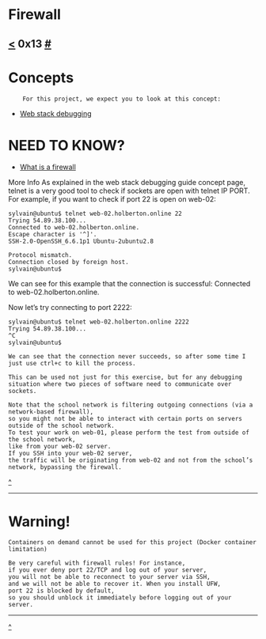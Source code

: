# Firewall
[<](https://github.com/TheeKingZa/alx-system_engineering-devops/tree/master/0x12-web_stack_debugging_2/README.md) 0x13 [#](https://github.com/TheeKingZa/Portfolio)
---

# Concepts
        For this project, we expect you to look at this concept:

* [Web stack debugging](https://github.com/TheeKingZa/alx-system_engineering-devops/tree/master/0x0D-web_stack_debugging_0/README.md)


# NEED TO KNOW?
* [What is a firewall](https://en.wikipedia.org/wiki/Firewall_%28computing%29)

More Info
As explained in the web stack debugging guide concept page, telnet is a very good tool to check if sockets are open with telnet IP PORT. For example, if you want to check if port 22 is open on web-02:
```
sylvain@ubuntu$ telnet web-02.holberton.online 22
Trying 54.89.38.100...
Connected to web-02.holberton.online.
Escape character is '^]'.
SSH-2.0-OpenSSH_6.6.1p1 Ubuntu-2ubuntu2.8

Protocol mismatch.
Connection closed by foreign host.
sylvain@ubuntu$
```

We can see for this example that the connection is successful: Connected to web-02.holberton.online.

Now let’s try connecting to port 2222:
```
sylvain@ubuntu$ telnet web-02.holberton.online 2222
Trying 54.89.38.100...
^C
sylvain@ubuntu$
```

    We can see that the connection never succeeds, so after some time I just use ctrl+c to kill the process.

    This can be used not just for this exercise, but for any debugging situation where two pieces of software need to communicate over sockets.

    Note that the school network is filtering outgoing connections (via a network-based firewall),
    so you might not be able to interact with certain ports on servers outside of the school network.
    To test your work on web-01, please perform the test from outside of the school network,
    like from your web-02 server.
    If you SSH into your web-02 server,
    the traffic will be originating from web-02 and not from the school’s network, bypassing the firewall.


[^](#need-to-know)

---

# Warning!
    Containers on demand cannot be used for this project (Docker container limitation)

    Be very careful with firewall rules! For instance,
    if you ever deny port 22/TCP and log out of your server,
    you will not be able to reconnect to your server via SSH,
    and we will not be able to recover it. When you install UFW,
    port 22 is blocked by default,
    so you should unblock it immediately before logging out of your server.

---


[^](#need-to-know)
